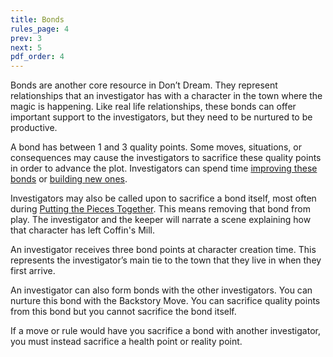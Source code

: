 ```yaml
---
title: Bonds
rules_page: 4
prev: 3
next: 5
pdf_order: 4
---
```


Bonds are another core resource in Don’t Dream. They represent relationships that an investigator has with a character in the town where the magic is happening. Like real life relationships, these bonds can offer important support to the investigators, but they need to be nurtured to be productive.

A bond has between 1 and 3 quality points. Some moves, situations, or consequences may cause the investigators to sacrifice these quality points in order to advance the plot. Investigators can spend time [improving these bonds](/downtime-moves) or [building new ones](/moves-everyone-has).

Investigators may also be called upon to sacrifice a bond itself, most often during [Putting the Pieces Together](/putting-the-pieces-together). This means removing that bond from play. The investigator and the keeper will narrate a scene explaining how that character has left Coffin's Mill.

An investigator receives three bond points at character creation time. This represents the investigator’s main tie to the town that they live in when they first arrive.

An investigator can also form bonds with the other investigators. You can nurture this bond with the Backstory Move. You can sacrifice quality points from this bond but you cannot sacrifice the bond itself.

If a move or rule would have you sacrifice a bond with another investigator, you must instead sacrifice a health point or reality point.
